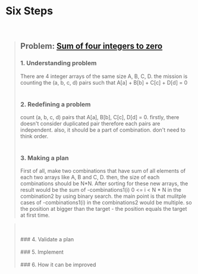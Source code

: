 # Six Steps
<br />

> ## Problem: [Sum of four integers to zero](https://www.acmicpc.net/problem/7453)
>
> ### 1. Understanding problem
>  There are 4 integer arrays of the same size A, B, C, D. the mission is counting the (a, b, c, d) pairs 
  such that A[a] + B[b] + C[c] + D[d] = 0 
> <br />
> <br />
> ### 2. Redefining a problem
>  count (a, b, c, d) pairs that A[a], B[b], C[c], D[d] = 0. firstly, there doesn't consider duplicated pair
  therefore each pairs are independent. also, it should be a part of combination. don't need to think order.
> <br />
> <br />
> ### 3. Making a plan
>  First of all, make two combinations that have sum of all elements of each two arrays like A, B and C, D.
  then, the size of each combinations should be N\*N. After sorting for these new arrays, the result would be 
  the sum of -combinations1(i) 0 <= i < N * N in the combination2 by using binary search. the main point is that 
  mulitple cases of -combinations1(i) in the combinations2 would be multiple. so the position at bigger than the 
  target - the position equals the target at first time.

> <br />
> <br />
> ### 4. Validate a plan
>
> <br />
> <br />
> ### 5. Implement
>
> <br /> 
> <br />
> ### 6. How it can be improved
>
>
>

